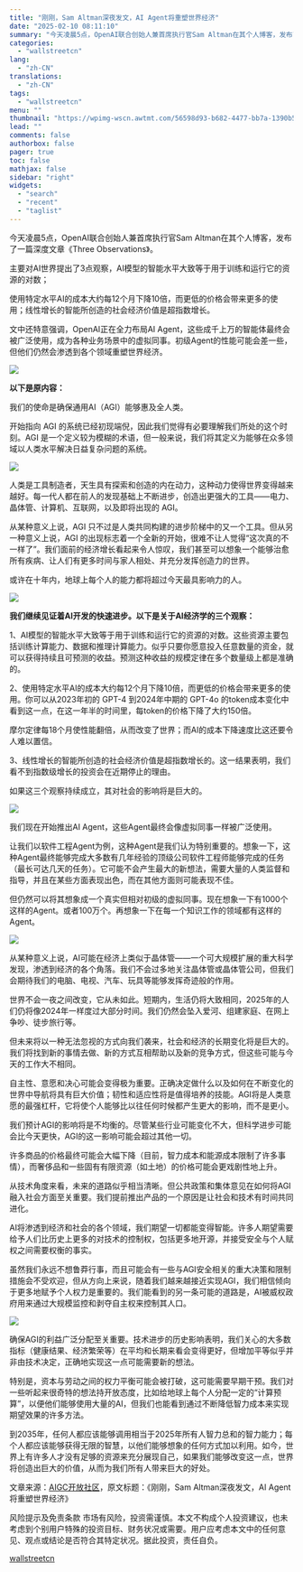 ```yaml
---
title: "刚刚，Sam Altman深夜发文，AI Agent将重塑世界经济"
date: "2025-02-10 08:11:10"
summary: "今天凌晨5点，OpenAI联合创始人兼首席执行官Sam Altman在其个人博客，发布了一篇深度文章..."
categories:
  - "wallstreetcn"
lang:
  - "zh-CN"
translations:
  - "zh-CN"
tags:
  - "wallstreetcn"
menu: ""
thumbnail: "https://wpimg-wscn.awtmt.com/56598d93-b682-4477-bb7a-1390b574b43a.jpeg"
lead: ""
comments: false
authorbox: false
pager: true
toc: false
mathjax: false
sidebar: "right"
widgets:
  - "search"
  - "recent"
  - "taglist"
---
```


今天凌晨5点，OpenAI联合创始人兼首席执行官Sam Altman在其个人博客，发布了一篇深度文章《Three Observations》。

主要对AI世界提出了3点观察，AI模型的智能水平大致等于用于训练和运行它的资源的对数；

使用特定水平AI的成本大约每12个月下降10倍，而更低的价格会带来更多的使用；线性增长的智能所创造的社会经济价值是超指数增长。

文中还特意强调，OpenAI正在全力布局AI Agent，这些成千上万的智能体最终会被广泛使用，成为各种业务场景中的虚拟同事。初级Agent的性能可能会差一些，但他们仍然会渗透到各个领域重塑世界经济。

![](https://wpimg-wscn.awtmt.com/1835d47d-aa39-4aaf-bbcf-20add5de76b1.png)

**以下是原内容：**

我们的使命是确保通用AI（AGI）能够惠及全人类。

开始指向 AGI 的系统已经初现端倪，因此我们觉得有必要理解我们所处的这个时刻。AGI 是一个定义较为模糊的术语，但一般来说，我们将其定义为能够在众多领域以人类水平解决日益复杂问题的系统。

![](https://wpimg-wscn.awtmt.com/71810c65-d491-4a68-b3be-94147d989d1d.png)

人类是工具制造者，天生具有探索和创造的内在动力，这种动力使得世界变得越来越好。每一代人都在前人的发现基础上不断进步，创造出更强大的工具——电力、晶体管、计算机、互联网，以及即将出现的 AGI。

从某种意义上说，AGI 只不过是人类共同构建的进步阶梯中的又一个工具。但从另一种意义上说，AGI 的出现标志着一个全新的开始，很难不让人觉得“这次真的不一样了”。我们面前的经济增长看起来令人惊叹，我们甚至可以想象一个能够治愈所有疾病、让人们有更多时间与家人相处、并充分发挥创造力的世界。

或许在十年内，地球上每个人的能力都将超过今天最具影响力的人。

![](https://wpimg-wscn.awtmt.com/8616aaa4-87fa-42a7-ac41-eaaa290662d9.png)

**我们继续见证着AI开发的快速进步。以下是关于AI经济学的三个观察：**

1、AI模型的智能水平大致等于用于训练和运行它的资源的对数。这些资源主要包括训练计算能力、数据和推理计算能力。似乎只要你愿意投入任意数量的资金，就可以获得持续且可预测的收益。预测这种收益的规模定律在多个数量级上都是准确的。

2、使用特定水平AI的成本大约每12个月下降10倍，而更低的价格会带来更多的使用。你可以从2023年初的 GPT-4 到2024年中期的 GPT-4o 的token成本变化中看到这一点，在这一年半的时间里，每token的价格下降了大约150倍。

摩尔定律每18个月使性能翻倍，从而改变了世界；而AI的成本下降速度比这还要令人难以置信。

3、线性增长的智能所创造的社会经济价值是超指数增长的。这一结果表明，我们看不到指数级增长的投资会在近期停止的理由。

如果这三个观察持续成立，其对社会的影响将是巨大的。

![](https://wpimg-wscn.awtmt.com/5cfcd32a-eb93-4192-afcf-ffb86ff2cc46.png)

我们现在开始推出AI Agent，这些Agent最终会像虚拟同事一样被广泛使用。

让我们以软件工程Agent为例，这种Agent是我们认为特别重要的。想象一下，这种Agent最终能够完成大多数有几年经验的顶级公司软件工程师能够完成的任务（最长可达几天的任务）。它可能不会产生最大的新想法，需要大量的人类监督和指导，并且在某些方面表现出色，而在其他方面则可能表现不佳。

但仍然可以将其想象成一个真实但相对初级的虚拟同事。现在想象一下有1000个这样的Agent。或者100万个。再想象一下在每一个知识工作的领域都有这样的Agent。

![](https://wpimg-wscn.awtmt.com/658105c5-f0f9-4784-9ae7-1805c99e94e4.png)

从某种意义上说，AI可能在经济上类似于晶体管——一个可大规模扩展的重大科学发现，渗透到经济的各个角落。我们不会过多地关注晶体管或晶体管公司，但我们会期待我们的电脑、电视、汽车、玩具等能够发挥奇迹般的作用。

世界不会一夜之间改变，它从未如此。短期内，生活仍将大致相同，2025年的人们仍将像2024年一样度过大部分时间。我们仍然会坠入爱河、组建家庭、在网上争吵、徒步旅行等。

但未来将以一种无法忽视的方式向我们袭来，社会和经济的长期变化将是巨大的。我们将找到新的事情去做、新的方式互相帮助以及新的竞争方式，但这些可能与今天的工作大不相同。

自主性、意愿和决心可能会变得极为重要。正确决定做什么以及如何在不断变化的世界中导航将具有巨大价值；韧性和适应性将是值得培养的技能。AGI将是人类意愿的最强杠杆，它将使个人能够比以往任何时候都产生更大的影响，而不是更小。

我们预计AGI的影响将是不均衡的。尽管某些行业可能变化不大，但科学进步可能会比今天更快，AGI的这一影响可能会超过其他一切。

许多商品的价格最终可能会大幅下降（目前，智力成本和能源成本限制了许多事情），而奢侈品和一些固有有限资源（如土地）的价格可能会更戏剧性地上升。

从技术角度来看，未来的道路似乎相当清晰。但公共政策和集体意见在如何将AGI融入社会方面至关重要。我们提前推出产品的一个原因是让社会和技术有时间共同进化。

AI将渗透到经济和社会的各个领域，我们期望一切都能变得智能。许多人期望需要给予人们比历史上更多的对技术的控制权，包括更多地开源，并接受安全与个人赋权之间需要权衡的事实。

虽然我们永远不想鲁莽行事，而且可能会有一些与AGI安全相关的重大决策和限制措施会不受欢迎，但从方向上来说，随着我们越来越接近实现AGI，我们相信倾向于更多地赋予个人权力是重要的。我们能看到的另一条可能的道路是，AI被威权政府用来通过大规模监控和剥夺自主权来控制其人口。

![](https://wpimg-wscn.awtmt.com/f6142b5d-df72-4d36-8036-8f9f495cc447.png)

确保AGI的利益广泛分配至关重要。技术进步的历史影响表明，我们关心的大多数指标（健康结果、经济繁荣等）在平均和长期来看会变得更好，但增加平等似乎并非由技术决定，正确地实现这一点可能需要新的想法。

特别是，资本与劳动之间的权力平衡可能会被打破，这可能需要早期干预。我们对一些听起来很奇特的想法持开放态度，比如给地球上每个人分配一定的“计算预算”，以便他们能够使用大量的AI，但我们也能看到通过不断降低智力成本来实现期望效果的许多方法。

到2035年，任何人都应该能够调用相当于2025年所有人智力总和的智力能力；每个人都应该能够获得无限的智慧，以他们能够想象的任何方式加以利用。如今，世界上有许多人才没有足够的资源来充分展现自己，如果我们能够改变这一点，世界将创造出巨大的价值，从而为我们所有人带来巨大的好处。

文章来源：[AIGC开放社区](https://mp.weixin.qq.com/s?__biz=Mzg3Mzg5MjY3Nw==&mid=2247517888&idx=1&sn=ed62122b2dff8a887fa199a7a49f4eea&chksm=cf58b253da9d47502ae3b1d1c3ab552d3215136515b013d5aa7259f81e115c05365bd72c6f19&mpshare=1&scene=23&srcid=0210AGgYtqQ4w5YdOZVPF9rP&sharer_shareinfo=0c25f377ddbf035349dd0a35830861f7&sharer_shareinfo_first=7bac3261b8764e95a59509cf1e4441fe#rd)，原文标题：《刚刚，Sam Altman深夜发文，AI Agent将重塑世界经济》

风险提示及免责条款
市场有风险，投资需谨慎。本文不构成个人投资建议，也未考虑到个别用户特殊的投资目标、财务状况或需要。用户应考虑本文中的任何意见、观点或结论是否符合其特定状况。据此投资，责任自负。

[wallstreetcn](https://wallstreetcn.com/articles/3740690)
